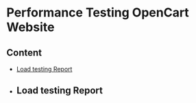 # Performance Testing OpenCart Website
## Content
- [Load testing Report](https://github.com/SHANJIDA-HRIDE/Performance_Testing_OpenCart#load-testing-report)
- ## Load testing Report
